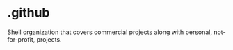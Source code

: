 # .github
Shell organization that covers commercial projects along with personal, not-for-profit, projects. 
